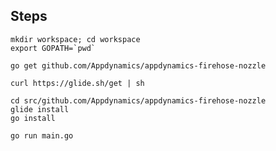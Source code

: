 
Steps
-----

```
mkdir workspace; cd workspace
export GOPATH=`pwd`

```

```
go get github.com/Appdynamics/appdynamics-firehose-nozzle
```

```
curl https://glide.sh/get | sh
```

```
cd src/github.com/Appdynamics/appdynamics-firehose-nozzle
glide install
go install
```

```
go run main.go
```
